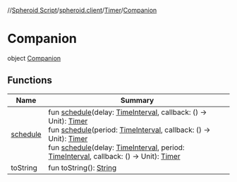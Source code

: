 //[Spheroid Script](../../../index.md)/[spheroid.client](../../index.md)/[Timer](../index.md)/[Companion](index.md)



# Companion  
 object [Companion](index.md)   


## Functions  
  
|  Name|  Summary| 
|---|---|
| [schedule](schedule.md)| fun [schedule](schedule.md)(delay: [TimeInterval](../../../spheroid/-time-interval/index.md), callback: () -> Unit): [Timer](../index.md)  <br>fun [schedule](schedule.md)(period: [TimeInterval](../../../spheroid/-time-interval/index.md), callback: () -> Unit): [Timer](../index.md)  <br>fun [schedule](schedule.md)(delay: [TimeInterval](../../../spheroid/-time-interval/index.md), period: [TimeInterval](../../../spheroid/-time-interval/index.md), callback: () -> Unit): [Timer](../index.md)  <br>
| toString| fun toString(): [String](../../../spheroid/-string/index.md)  <br>

